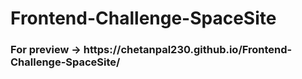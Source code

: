 # Frontend-Challenge-SpaceSite

<h3>For preview -> https://chetanpal230.github.io/Frontend-Challenge-SpaceSite/ </h3>
